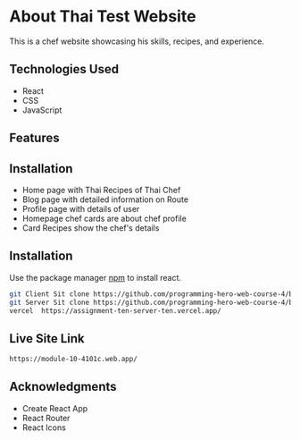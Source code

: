 # About Thai Test Website

This is a chef website showcasing his skills, recipes, and experience.

## Technologies Used
* React
* CSS
* JavaScript
## Features
## Installation
* Home page with Thai Recipes of Thai Chef
* Blog page with detailed information on Route
* Profile page with details of user
* Homepage chef cards are about chef profile
* Card Recipes show the chef's details

## Installation
Use the package manager [npm](https://pip.pypa.io/en/stable/) to install react.

```bash
git Client Sit clone https://github.com/programming-hero-web-course-4/b7a10-chef-recipe-hunter-client-side-afransami
git Server Sit clone https://github.com/programming-hero-web-course-4/b7a10-chef-recipe-hunter-server-side-afransami
vercel  https://assignment-ten-server-ten.vercel.app/

```
## Live Site Link
```bash
https://module-10-4101c.web.app/
```
## Acknowledgments
* Create React App
* React Router
* React Icons